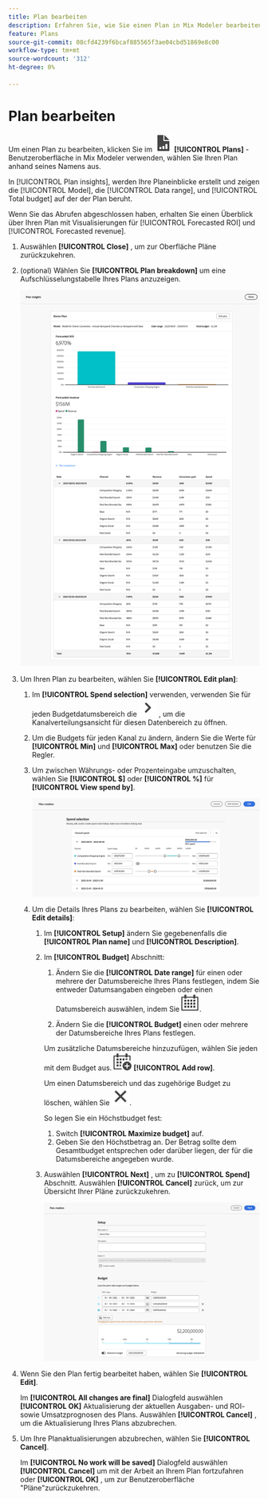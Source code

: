 ```yaml
---
title: Plan bearbeiten
description: Erfahren Sie, wie Sie einen Plan in Mix Modeler bearbeiten.
feature: Plans
source-git-commit: 08cfd4239f6bcaf885565f3ae04cbd51869e8c00
workflow-type: tm+mt
source-wordcount: '312'
ht-degree: 0%

---
```



# Plan bearbeiten

Um einen Plan zu bearbeiten, klicken Sie im ![PLan](../assets/icons/FileChart.svg) **[!UICONTROL Plans]** -Benutzeroberfläche in Mix Modeler verwenden, wählen Sie Ihren Plan anhand seines Namens aus.

In [!UICONTROL Plan insights], werden Ihre Planeinblicke erstellt und zeigen die [!UICONTROL Model], die [!UICONTROL Data range], und [!UICONTROL Total budget] auf der der Plan beruht.

Wenn Sie das Abrufen abgeschlossen haben, erhalten Sie einen Überblick über Ihren Plan mit Visualisierungen für [!UICONTROL Forecasted ROI] und [!UICONTROL Forecasted revenue].

1. Auswählen **[!UICONTROL Close]** , um zur Oberfläche Pläne zurückzukehren.

1. (optional) Wählen Sie **[!UICONTROL Plan breakdown]** um eine Aufschlüsselungstabelle Ihres Plans anzuzeigen.

   ![Übersicht über einen Plan](../assets/overview-plan.png)

1. Um Ihren Plan zu bearbeiten, wählen Sie **[!UICONTROL Edit plan]**:

   1. Im **[!UICONTROL Spend selection]** verwenden, verwenden Sie für jeden Budgetdatumsbereich die ![Chevron](../assets/icons/ChevronRight.svg) , um die Kanalverteilungsansicht für diesen Datenbereich zu öffnen.

   1. Um die Budgets für jeden Kanal zu ändern, ändern Sie die Werte für **[!UICONTROL Min]** und **[!UICONTROL Max]** oder benutzen Sie die Regler.

   1. Um zwischen Währungs- oder Prozenteingabe umzuschalten, wählen Sie **[!UICONTROL $]** oder **[!UICONTROL %]** für **[!UICONTROL View spend by]**.

      ![Ausgabenauswahl](../assets/spend-selection.png)

   1. Um die Details Ihres Plans zu bearbeiten, wählen Sie **[!UICONTROL Edit details]**:

      1. Im **[!UICONTROL Setup]** ändern Sie gegebenenfalls die **[!UICONTROL Plan name]** und **[!UICONTROL Description]**.

      1. Im **[!UICONTROL Budget]** Abschnitt:

         1. Ändern Sie die **[!UICONTROL Date range]** für einen oder mehrere der Datumsbereiche Ihres Plans festlegen, indem Sie entweder Datumsangaben eingeben oder einen Datumsbereich auswählen, indem Sie ![Kalender](../assets/icons/Calendar.svg).

         1. Ändern Sie die **[!UICONTROL Budget]** einen oder mehrere der Datumsbereiche Ihres Plans festlegen.

         Um zusätzliche Datumsbereiche hinzuzufügen, wählen Sie jeden mit dem Budget aus. ![CalendarAdd](../assets/icons/CalendarAdd.svg) **[!UICONTROL Add row]**.

         Um einen Datumsbereich und das zugehörige Budget zu löschen, wählen Sie ![Schließen](../assets/icons/Close.svg).

         So legen Sie ein Höchstbudget fest:

         1. Switch **[!UICONTROL Maximize budget]** auf.
         1. Geben Sie den Höchstbetrag an. Der Betrag sollte dem Gesamtbudget entsprechen oder darüber liegen, der für die Datumsbereiche angegeben wurde.

      1. Auswählen **[!UICONTROL Next]** , um zu **[!UICONTROL Spend]** Abschnitt. Auswählen **[!UICONTROL Cancel]** zurück, um zur Übersicht Ihrer Pläne zurückzukehren.

         ![Planungsdetails](../assets/plan-details.png)


1. Wenn Sie den Plan fertig bearbeitet haben, wählen Sie **[!UICONTROL Edit]**.

   Im **[!UICONTROL All changes are final]** Dialogfeld auswählen **[!UICONTROL OK]** Aktualisierung der aktuellen Ausgaben- und ROI- sowie Umsatzprognosen des Plans. Auswählen **[!UICONTROL Cancel]** , um die Aktualisierung Ihres Plans abzubrechen.

1. Um Ihre Planaktualisierungen abzubrechen, wählen Sie **[!UICONTROL Cancel]**.

   Im **[!UICONTROL No work will be saved]** Dialogfeld auswählen **[!UICONTROL Cancel]** um mit der Arbeit an Ihrem Plan fortzufahren oder **[!UICONTROL OK]** , um zur Benutzeroberfläche &quot;Pläne&quot;zurückzukehren.

